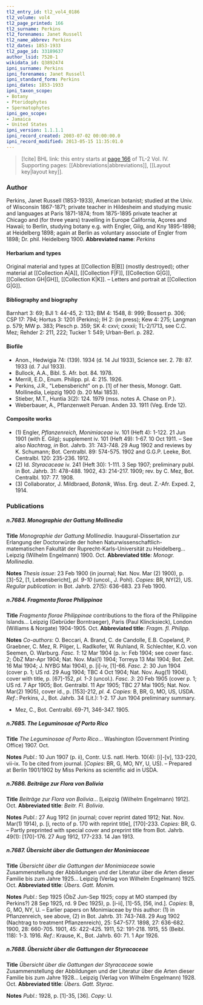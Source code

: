 ```yaml
---
tl2_entry_id: tl2_vol4_0186
tl2_volume: vol4
tl2_page_printed: 166
tl2_surname: Perkins
tl2_forenames: Janet Russell
tl2_name_abbrev: Perkins
tl2_dates: 1853-1933
tl2_page_id: 33189637
author_lsid: 7520-1
wikidata_id: Q3892474
ipni_surname: Perkins
ipni_forenames: Janet Russell
ipni_standard_form: Perkins
ipni_dates: 1853-1933
ipni_taxon_scope: 
- Botany
- Pteridophytes
- Spermatophytes
ipni_geo_scope: 
- Jamaica
- United States
ipni_version: 1.1.1.1
ipni_record_created: 2003-07-02 00:00:00.0
ipni_record_modified: 2013-05-15 11:35:01.0
---
```



> [!cite] BHL link: this entry starts at [page 166](https://www.biodiversitylibrary.org/page/33189637) of TL-2 Vol. IV.
> Supporting pages: [[Abbreviations|abbreviations]], [[Layout key|layout key]].

### Author

Perkins, Janet Russell (1853-1933), American botanist; studied at the Univ. of Wisconsin 1867-1871; private teacher in Hildesheim and studying music and languages at Paris 1871-1874; from 1875-1895 private teacher at Chicago and (for three years) travelling in Europe California, Açores and Hawaii; to Berlin, studying botany e.g. with Engler, Gilg, and Kny 1895-1898; at Heidelberg 1898; again at Berlin as voluntary associate of Engler from 1898; Dr. phil. Heidelberg 1900. 
**Abbreviated name**: *Perkins*

#### Herbarium and types

Original material and types at [[Collection B|B]] (mostly destroyed); other material at [[Collection A|A]], [[Collection F|F]], [[Collection G|G]], [[Collection GH|GH]], [[Collection K|K]]. – Letters and portrait at [[Collection G|G]].

#### Bibliography and biography

Barnhart 3: 69; BJI 1: 44-45, 2: 133; BM 4: 1548, 8: 999; Bossert p. 306; CSP 17: 794; Hortus 3: 1201 (Perkins); IH 2: (in press); Kew 4: 275; Langman p. 579; MW p. 383; Plesch p. 359; SK 4: cxvi; cxxxii; TL-2/1713, see C.C. Mez; Rehder 2: 211, 222; Tucker 1: 549; Urban-Berl. p. 282.

#### Biofile

- Anon., Hedwigia 74: (139). 1934 (d. 14 Jul 1933), Science ser. 2. 78: 87. 1933 (d. 7 Jul 1933).
- Bullock, A.A., Bibl. S. Afr. bot. 84. 1978.
- Merrill, E.D., Enum. Philipp. pl. 4: 215. 1926.
- Perkins, J.R., "Lebensbericht" on p. \[1\] of her thesis, Monogr. Gatt. Mollinedia, Leipzig 1900 (b. 20 Mai 1853).
- Stieber, M.T., Huntia 3(2): 124. 1979 (mss. notes A. Chase on P.).
- Weberbauer, A., Pflanzenwelt Peruan. Anden 33. 1911 (Veg. Erde 12).

#### Composite works

- (1) Engler, *Pflanzenreich, Monimiaceae* iv. 101 (Heft 4): 1-122. 21 Jun 1901 (with E. Gilg); supplement iv. 101 (Heft 49): 1-67. 10 Oct 1911. – See also *Nachtrag, in* Bot. Jahrb. 31: 743-748. 29 Aug 1902 and reviews by K. Schumann; Bot. Centralbl. 89: 574-575. 1902 and G.G.P. Leeke, Bot. Centralbl. 120: 235-236. 1912.
- (2) Id. *Styracaceae* iv. 241 (Heft 30): 1-111. 3 Sep 1907; preliminary publ. in Bot. Jahrb. 31: 478-488. 1902, 43: 214-217. 1909; rev. by C. Mez, Bot. Centralbl. 107: 77. 1908.
- (3) Collaborator, J. Mildbraed, *Botanik*, Wiss. Erg. deut. Z.-Afr. Exped. 2, 1914.

### Publications

##### n.7683. Monographie der Gattung Mollinedia

**Title**
*Monographie der Gattung Mollinedia*. Inaugural-Dissertation zur Erlangung der Doctorwürde der hohen Naturwissenschaftlich-matematischen Fakultät der Ruprecht-Karls-Universität zu Heidelberg... Leipzig (Wilhelm Engelmann) 1900. Oct.
**Abbreviated title**: *Monogr. Mollinedia*.

**Notes**
*Thesis issue*: 23 Feb 1900 (in journal; Nat. Nov. Mar (2) 1900), p. \[3\]-52, \[1, Lebensbericht\], *pl. 9-10* (uncol., J. Pohl). *Copies*: BR, NY(2), US.
*Regular publication*: in Bot. Jahrb. 27(5): 636-683. 23 Feb 1900.

##### n.7684. Fragmenta florae Philippinae

**Title**
*Fragmenta florae Philippinae* contributions to the flora of the Philippine Islands... Leipzig (Gebrüder Borntraeger), Paris (Paul Klincksieck), London (Williams & Norgate) 1904-1905. Oct.
**Abbreviated title**: *Fragm. fl. Philipp.*

**Notes**
*Co-authors*: O. Beccari, A. Brand, C. de Candolle, E.B. Copeland, P. Graebner, C. Mez, R. Pilger, L. Radlkofer, W. Ruhland, R. Schlechter, K.O. von Seemen, O. Warburg.
*Fasc. 1*: 12 Mar 1904 (p. iv: Feb 1904; see cover fasc. 2; ÖbZ Mar-Apr 1904; Nat. Nov. Mai(1) 1904; Torreya 13 Mai 1904; Bot. Zeit. 16 Mai 1904; J. NYBG Mai 1904), p. \[i\]-iv, \[1\]-66.
*Fasc. 2*: 30 Jun 1904 (cover p. 1; US rd. 29 Aug 1904; TBC 4 Oct 1904; Nat. Nov. Aug(1) 1904), cover with title, p. \[67\]-152, *pl. 1-3* (uncol.).
*Fasc. 3*: 20 Feb 1905 (cover p. 1; US rd. 7 Apr 1905; Bot. Gentralbl. 11 Apr 1905; TBC 27 Mai 1905; Nat. Nov. Mar(2) 1905), cover id., p. \[153\]-212, *pl. 4.*
*Copies*: B, BR, G, MO, US, USDA.
*Ref*.: Perkins, J., Bot. Jahrb. 34 (Lit.): 1-2. 17 Jun 1904 preliminary summary.
- Mez, C., Bot. Centralbl. 69-71, 346-347. 1905.

##### n.7685. The Leguminosae of Porto Rico

**Title**
*The Leguminosae of Porto Rico*... Washington (Government Printing Office) 1907. Oct.

**Notes**
*Publ*.: 10 Jun 1907 (p. ii), Contr. U.S. natl. Herb. 10(4): \[i\]-\[v\], 133-220, vii-ix. To be cited from journal. \[*Copies*: BR, G, MO, NY, U, US). – Prepared at Berlin 1901/1902 by Miss Perkins as scientific aid in USDA.

##### n.7686. Beiträge zur Flora von Bolivia

**Title**
*Beiträge zur Flora von Bolivia*... \[Leipzig (Wilhelm Engelmann) 1912\]. Oct.
**Abbreviated title**: *Beitr. Fl. Bolivia*.

**Notes**
*Publ*.: 27 Aug 1912 (in journal; cover reprint dated 1912; Nat. Nov. Mar(1) 1914), p. \[i, recto of p. 170 with reprint title\], \[170\]-233. *Copies*: BR, G. – Partly preprinted with special cover and preprint title from Bot. Jahrb. 49(1): \[170\]-176. 27 Aug 1912, 177-233. 14 Jan 1913.

##### n.7687. Übersicht über die Gattungen der Monimiaceae

**Title**
*Übersicht über die Gattungen der Monimiaceae* sowie Zusammenstellung der Abbildungen und der Literatur über die Arten dieser Familie bis zum Jahre 1925... Leipzig (Verlag von Wilhelm Engelmann) 1925. Oct.
**Abbreviated title**: *Übers. Gatt. Monim.*

**Notes**
*Publ*.: Sep 1925 (ÖbZ Jun-Sep 1925; copy at MO stamped (by Perkins?) 28 Sep 1925, rd. 9 Dec 1925), p. \[i-ii\], \[1\]-55, \[56, ind.\]. *Copies*: B, G, MO, NY, U. – Earlier papers on Monimiaceae by this author: (1) in Pflanzenreich, see above, (2) in Bot. Jahrb. 31: 743-748. 29 Aug 1902 (Nachtrag to treatment Pflanzenreich), 25: 547-577. 1898, 27: 636-682. 1900, 28: 660-705. 1901, 45: 422-425. 1911, 52: 191-218. 1915, 55 (Beibl. 118): 1-3. 1916.
*Ref*.: Krause, K., Bot. Jahrb. 60: 71. 1 Apr 1926.

##### n.7688. Übersicht über die Gattungen der Styracaceae

**Title**
*Übersicht über die Gattungen der Styracaceae* sowie Zusammenstellung der Abbildungen und der Literatur über die Arten dieser Familie bis zum Jahre 1928... Leipzig (Verlag von Wilhelm Engelmann) 1928. Oct.
**Abbreviated title**: *Übers. Gatt. Styrac.*

**Notes**
*Publ*.: 1928, p. \[1\]-35, \[36\]. *Copy*: U.

